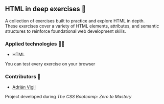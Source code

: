 ## HTML in deep exercises 🚀

A collection of exercises built to practice and explore HTML in depth.  
These exercises cover a variety of HTML elements, attributes, and semantic structures to reinforce foundational web development skills.

### Applied technologies 🧑‍💻
- HTML

You can test every exercise on your browser

### Contributors 🤝
- [Adrián Vigil](https://github.com/insightvigil)

Project developed during _The CSS Bootcamp: Zero to Mastery_
